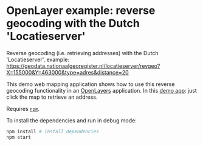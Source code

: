 # OpenLayer example: reverse geocoding with the Dutch 'Locatieserver'

Reverse geocoding (i.e. retrieving addresses) with the Dutch 'Locatieserver', example: https://geodata.nationaalgeoregister.nl/locatieserver/revgeo?X=155000&Y=463000&type=adres&distance=20

This demo web mapping application shows how to use this reverse geocoding functionality in an [OpenLayers](https://openlayers.org/) application. In this [demo app](https://twiav.github.io/dutch-openlayers-examples/ol-reverse-geocoding-nl-locatieserver/index.html): just click the map to retrieve an address.

Requires [`npm`](https://www.npmjs.com/).

To install the dependencies and run in debug mode:

```bash
npm install # install dependencies
npm start
```